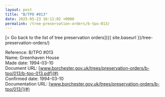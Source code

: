 ```yaml
---
layout: post
title: "B/TPO #013"
date: 2025-05-23 16:11:02 +0000
permalink: /tree-preservation-orders/b-tpo-013/
---
```


[< Go back to the list of tree preservation orders]({{ site.baseurl }}/tree-preservation-orders/)

Reference: B/TPO #013 <br/>
Name: Greenhaven House<br/>
Made date: 1994-03-10<br/>
Document URL: [www.borchester.gov.uk/trees/preservation-orders/b-tpo/013/b-tpo-013.pdf](#)<br/>
Confirmed date: 1994-03-10<br/>
Documentation URL: [www.borchester.gov.uk/trees/preservation-orders/b-tpo/013/](#)<br/>

